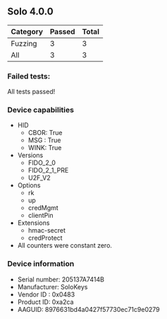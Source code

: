 ## Solo 4.0.0

| Category   |   Passed |   Total |
|------------|----------|---------|
| Fuzzing    |        3 |       3 |
| All        |        3 |       3 |

### Failed tests:

All tests passed!


### Device capabilities

* HID
  * CBOR: True
  * MSG : True
  * WINK: True
* Versions
  * FIDO_2_0
  * FIDO_2_1_PRE
  * U2F_V2
* Options
  * rk
  * up
  * credMgmt
  * clientPin
* Extensions
  * hmac-secret
  * credProtect
* All counters were constant zero.

### Device information

* Serial number: 205137A7414B
* Manufacturer: SoloKeys
* Vendor ID : 0x0483
* Product ID: 0xa2ca
* AAGUID: 8976631bd4a0427f57730ec71c9e0279
